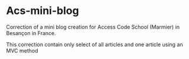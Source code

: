 # Acs-mini-blog
Correction of a mini blog creation for Access Code School (Marmier) in Besançon in France.

This correction contain only select of all articles and one article using an MVC method

